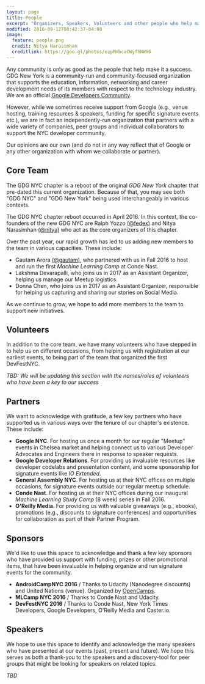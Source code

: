 ```yaml
---
layout: page
title: People
excerpt: "Organizers, Speakers, Volunteers and other people who help make GDG NYC successful"
modified: 2016-09-12T08:42:37-04:00
image:
  feature: people.png
  credit: Nitya Narasimhan
  creditlink: https://goo.gl/photos/ezpMmbcaCWyfhNWX6
---
```


Any community is only as good as the people that help make it a success. GDG New York is a community-run and community-focused organization that supports the education, information, networking and career development needs of its members with respect to the technology industry. We are an official [Google Developers Community](https://developers.google.com/community). 

However, while we sometimes receive support from Google (e.g., venue hosting, training resources & speakers, funding for specific signature events etc.), we are in fact an independently-run organization that partners with a wide variety of companies, peer groups and individual collaborators to support the NYC developer community. 

Our opinions are our own (and do not in any way reflect that of Google or any other organization with whom we collaborate or partner).

## Core Team

The GDG NYC chapter is a reboot of the original _GDG New York_ chapter that pre-dated this current organization. Because of that, you may see both "GDG NYC" and "GDG New York" being used interchangeably in various contexts.

The GDG NYC chapter reboot occurred in April 2016. In this context, the co-founders of the new GDG NYC are Ralph Yozzo [(@fedex)](https://twitter.com/fedex1) and Nitya Narasimhan [(@nitya)](https://twitter.com/nitya) who act as the core organizers of this chapter.

Over the past year, our rapid growth has led to us adding new members to the team in various capacities. These include:

 * Gautam Arora [(@gautam)](https://twitter.com/gautam), who partnered with us in Fall 2016 to host and run the first _Machine Learning Camp_ at Conde Nast.
 * Lakshma Devarapalli, who joins us in 2017 as an Assistant Organizer, helping us manage our Meetup logistics.
 * Donna Chen, who joins us in 2017 as an Assistant Organizer, responsible for helping us capturing and sharing our stories on Social Media.

As we continue to grow, we hope to add more members to the team to support new initiatives.

## Volunteers

In addition to the core team, we have many volunteers who have stepped in to help us on different occasions, from helping us with registration at our earliest events, to being part of the team that organized the first DevFestNYC.

_TBD: We will be updating this section with the names/roles of volunteers who have been a key to our success_

## Partners

We want to acknowledge with gratitude, a few key partners who have supported us in various ways over the tenure of our chapter's existence. These include:

 * **Google NYC**. For hosting us once a month for our regular "Meetup" events in Chelsea market and helping connect us to various Developer Advocates and Engineers there in response to speaker requests.
 * **Google Developer Relations**. For providing us invaluable resources like developer codelabs and presentation content, and some sponsorship for signature events like _IO Extended_.
 * **General Assembly NYC**. For hosting us at their NYC offices on multiple occasions, for signature events outside our regular meetup schedule.
 * **Conde Nast**. For hosting us at their NYC offices during our inaugural _Machine Learning Study Camp_ (8 week) series in Fall 2016.
 * **O'Reilly Media**. For providing us with valuable giveaways (e.g., ebooks), promotions (e.g., discounts to signature conferences) and opportunities for collaboration as part of their Partner Program.

## Sponsors

We'd like to use this space to acknowledge and thank a few key sponsors who have provided us support with funding, prizes or other promotional items, that have been invaluable in helping organize and run signature events for the community.

 * **AndroidCampNYC 2016** / Thanks to Udacity (Nanodegree discounts) and United Nations (venue). Organized by [OpenCamps](https://opencamps.org).
 * **MLCamp NYC 2016** / Thanks to Conde Nast and Udacity.
 * **DevFestNYC 2016** / Thanks to Conde Nast, New York Times Developers, Google Developers, O'Reilly Media and Caster.io.
 

## Speakers

We hope to use this space to identify and acknowledge the many speakers who have presented at our events (past, present and future). We hope this serves as both a thank-you to the speakers and a discovery-tool for peer groups that might be looking for speakers on related topics.

_TBD_
